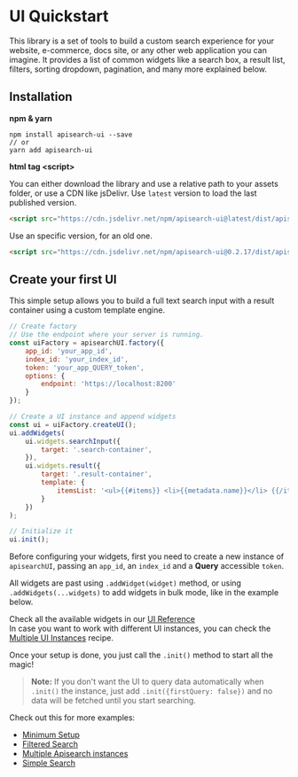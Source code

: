 # UI Quickstart

This library is a set of tools to build a custom search experience for your 
website, e-commerce, docs site, or any other web application you can imagine.
It provides a list of common widgets like a search box, a result list, filters, 
sorting dropdown, pagination, and many more explained below.


## Installation

**npm & yarn**

```shell
npm install apisearch-ui --save
// or
yarn add apisearch-ui
```

**html tag \<script\>**

You can either download the library and use a relative path to 
your assets folder, or use a CDN like jsDelivr. Use `latest` version to load
the last published version.

```html
<script src="https://cdn.jsdelivr.net/npm/apisearch-ui@latest/dist/apisearch-ui.min.js"></script>
```

Use an specific version, for an old one.

```html
<script src="https://cdn.jsdelivr.net/npm/apisearch-ui@0.2.17/dist/apisearch-ui.min.js"></script>
```

## Create your first UI

This simple setup allows you to build a full text search
input with a result container using a custom template 
engine.

```javascript
// Create factory
// Use the endpoint where your server is running.
const uiFactory = apisearchUI.factory({
    app_id: 'your_app_id',
    index_id: 'your_index_id',
    token: 'your_app_QUERY_token',
    options: {
        endpoint: 'https://localhost:8200'
    }
});

// Create a UI instance and append widgets
const ui = uiFactory.createUI();
ui.addWidgets(
    ui.widgets.searchInput({
        target: '.search-container',
    }),
    ui.widgets.result({
        target: '.result-container',
        template: {
            itemsList: '<ul>{{#items}} <li>{{metadata.name}}</li> {{/items}}</ul>',
        }
    })
);

// Initialize it
ui.init();
```

Before configuring your widgets, first you need to create
a new instance of `apisearchUI`, passing an `app_id`,
an `index_id` and a **Query** accessible `token`.

All widgets are past using `.addWidget(widget)` method,
or using `.addWidgets(...widgets)` to add widgets in bulk mode,
like in the example below.

Check all the available widgets in our [UI Reference](reference.md)  
In case you want to work with different UI instances, you can check the 
[Multiple UI Instances](recipes.md#multiple-ui-instances) recipe.

Once your setup is done, you just call the `.init()` method to 
start all the magic!

> **Note:** If you don't want the UI to query data automatically 
> when `.init()` the instance, just add `.init({firstQuery: false})`
> and no data will be fetched until you start searching.

Check out this for more examples: 

- [Minimum Setup](https://apisearch-io.github.io/search-ui/examples/minimum-setup.html)
- [Filtered Search](https://apisearch-io.github.io/search-ui/examples/filtered-search.html)
- [Multiple Apisearch instances](https://apisearch-io.github.io/search-ui/examples/multiple-apisearch-instances.html)
- [Simple Search](https://apisearch-io.github.io/search-ui/examples/simple-search.html)
